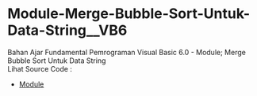 # Module-Merge-Bubble-Sort-Untuk-Data-String__VB6
Bahan Ajar Fundamental Pemrograman Visual Basic 6.0 - Module; Merge Bubble Sort Untuk Data String<br>
Lihat Source Code : <br>
- <a href="https://github.com/RizkyKhapidsyah/Module-Merge-Bubble-Sort-Untuk-Data-String__VB6/blob/main/Module1.bas">Module</a>
